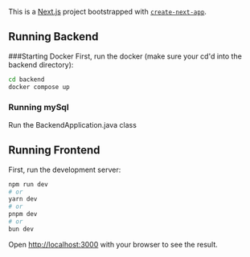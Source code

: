This is a [Next.js](https://nextjs.org) project bootstrapped with [`create-next-app`](https://nextjs.org/docs/app/api-reference/cli/create-next-app).


## Running Backend

###Starting Docker
First, run the docker (make sure your cd'd into the backend directory):

```bash
cd backend
docker compose up
```
### Running mySql
Run the BackendApplication.java class


## Running Frontend

First, run the development server:

```bash
npm run dev
# or
yarn dev
# or
pnpm dev
# or
bun dev
```

Open [http://localhost:3000](http://localhost:3000) with your browser to see the result.



